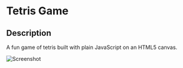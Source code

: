 # Tetris Game

## Description
A fun game of tetris built with plain JavaScript on an HTML5 canvas.

![Screenshot](https://i.imgur.com/TlkeMHi.png)
